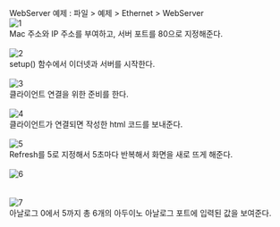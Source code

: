 WebServer 예제
: 파일 > 예제 > Ethernet > WebServer <br>
![1](https://user-images.githubusercontent.com/59801728/74697695-cf719980-523e-11ea-9a88-3e0ceb2629a3.PNG)<br>
Mac 주소와 IP 주소를 부여하고, 서버 포트를 80으로 지정해준다.<br><br>
![2](https://user-images.githubusercontent.com/59801728/74697696-d00a3000-523e-11ea-8401-2406fbb5b64e.PNG)<br>
setup() 함수에서 이더넷과 서버를 시작한다.<br><br>
![3](https://user-images.githubusercontent.com/59801728/74697697-d0a2c680-523e-11ea-984b-9b5a9eac09d1.PNG)<br>
클라이언트 연결을 위한 준비를 한다.<br><br>
![4](https://user-images.githubusercontent.com/59801728/74697698-d0a2c680-523e-11ea-8811-3987c38723f2.PNG)<br>
클라이언트가 연결되면 작성한 html 코드를 보내준다.<br><br>
![5](https://user-images.githubusercontent.com/59801728/74697700-d13b5d00-523e-11ea-8a67-f490ef87b2d6.PNG)<br>
Refresh를 5로 지정해서 5초마다 반복해서 화면을 새로 뜨게 해준다.<br><br>
![6](https://user-images.githubusercontent.com/59801728/74697702-d1d3f380-523e-11ea-9276-6052fcca310d.PNG)<br>
<br><br>
![7](https://user-images.githubusercontent.com/59801728/74697703-d26c8a00-523e-11ea-84ff-9ebbea5f75b4.PNG)<br>
아날로그 0에서 5까지 총 6개의 아두이노 아날로그 포트에 입력된 값을 보여준다.<br><br>